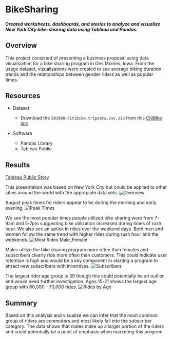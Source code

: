 # BikeSharing
#### *Created worksheets, dashboards, and stories to analyze and visualize New York City bike-sharing data using Tableau and Pandas.*

## Overview
This project consisted of presenting a business proposal using data visualization for a bike sharing program in Des Moines, Iowa. From the usage dataset, vizualizations were created to see average biking duration trends and the relationships between gender riders as well as popular times.

## Resources
- Dataset
  - Download the `201908-citibike-tripdata.csv.zip` from this [CitiBike link](https://s3.amazonaws.com/tripdata/index.html) 

- Software
  - Pandas Library
  - Tableau Public

## Results
[Tableau Public Story](https://https://public.tableau.com/app/profile/gayle.bradford/viz/CitiBikeProposal_16562595767510/CitibikeProposal)


This presentation was based on New York City but could be applied to other cities around the world with the appropiate data sets. 
![Overview](https://user-images.githubusercontent.com/98711219/176059184-e69caafd-24f4-4c84-bd3e-245a6decd609.png)


August peak times for riders appear to be during the morning and early evening.
![Peak Times](https://user-images.githubusercontent.com/98711219/176060197-5d9e018d-637c-4c54-b966-ba932b5be6f6.png)

We see the most popular times people utilized bike sharing were from 7-9am and 5-7pm suggesting bike utilization increased during times of rush hour. We also see an uptick in rides over the weekend days. Both men and women follow the same trend with higher rides during rush hour and the weekends. 
![Most Rides Male_Female](https://user-images.githubusercontent.com/98711219/176059688-01d88860-7245-4aa9-b94f-bcc320f280e9.png)

Males utilize the bike sharing program more often than females and subscribers clearly ride more often than customers. This could indicate user retention is high and would be a key component in starting a program to attract new subscribers with incentives. 
![Subscribers](https://user-images.githubusercontent.com/98711219/176060019-d32befb1-041d-48d6-b848-a015c4e21452.png)

The largest rider age group is 39 though this could potentially be an outlier and would need further investigation. Ages 15-21 shows the largest age group with 60,000 - 70,000 rides. 
![Rides by Age](https://user-images.githubusercontent.com/98711219/176064601-5b014f9b-a898-41a0-a923-91240e6f84c0.png)

## Summary
Based on this analysis and visualize we can infer that the most common group of riders are commuters and most likely fall into the subscriber category. The data shows that males make up a larger portion of the riders and could potentially be a point of emphasis when marketing this program. 
